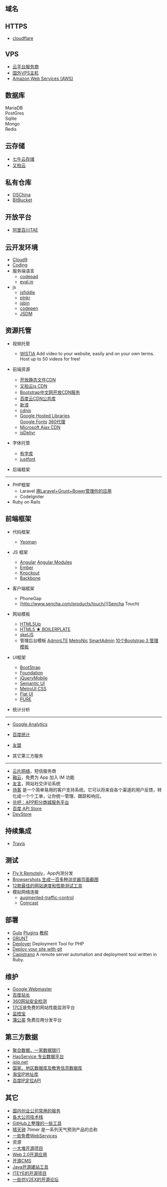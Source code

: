 域名
------------------------------------------------------------------------

HTTPS
------------------------------------------------------------------------
* [cloudflare](http://blog.cloudflare.com/introducing-universal-ssl/)

VPS
------------------------------------------------------------------------
* [云平台服务商](http://www.ruanyifeng.com/blog/2011/08/list_of_cloud_platforms.html)
* [国外VPS主机](http://www.laoyao.cc/post/2808.html)
* [Amazon Web Services (AWS)](http://aws.amazon.com/)

数据库
------------------------------------------------------------------------
MariaDB  
PostGres  
Sqlite  
Mongo  
Redis

云存储
------------------------------------------------------------------------
* [七牛云存储](http://www.qiniu.com/)
* [又拍云](https://www.upyun.com/)

私有仓库
------------------------------------------------------------------------
* [OSChina](https://git.oschina.com)
* [BitBucket](https://bitbucket.org/)

开放平台
------------------------------------------------------------------------
* [阿里百川TAE](http://tae.taobao.com/)

云开发环境
------------------------------------------------------------------------
* [Cloud9](https://c9.io/)
* [Coding](https://coding.net/)
* 服务端语言
    * [codepad](http://codepad.org/)
    * [eval.in](https://eval.in/)
* js
    * [jsfiddle](http://jsfiddle.net/)
    * [plnkr](http://plnkr.co/)
    * [jsbin](http://jsbin.com/)
    * [codepen](http://codepen.io/leison/pen/KeAJa)
    * [JSDM](http://jsdm.com/)


资源托管
------------------------------------------------------------------------
* 视频托管
    * [WISTIA](http://wistia.com/) Add video to your website, easily and on your own terms. Host up to 50 videos for free!

* 前端资源
    * [开放静态文件CDN](http://www.staticfile.org/)
    * [又拍云js CDN](http://jscdn.upai.com/)
    * [Bootstrap中文网开放CDN服务](http://open.bootcss.com/)
    * [百度云CDN公共库](http://developer.baidu.com/wiki/index.php?title=docs/cplat/libs)
    * [新浪](http://lib.sinaapp.com/)
    * [cdnjs](http://cdnjs.com/)
    * [Google Hosted Libraries](https://developers.google.com/speed/libraries/devguide?csw=1)  
[Google Fonts](http://www.google.com/fonts/) [360代理](http://libs.useso.com/)
    * [Microsoft Ajax CDN](http://www.asp.net/ajaxlibrary/cdn.ashx#Third-Party_Files_on_the_CDN_23)
    * [jsDelivr](http://www.jsdelivr.com/)
* 字体托管
    * [有字库](http://www.youziku.com/)
    * [justfont](http://en.justfont.com/)

* 后端框架
------------------------------------------------------------------------
* PHP框架
    * Laravel [用Laravel+Grunt+Bower管理你的应用](http://yansu.org/2014/03/10/grunt-bower-and-laravel.html)
    * CodeIgniter
* Ruby on Rails

前端框架
------------------------------------------------------------------------
* 代码框架
    * [Yeoman](http://yeoman.io/)
* JS 框架
    * [Angular](http://angularjs.org/) [Angular Modules](http://ngmodules.org/)
    * [Ember]()
    * [Knockout]()
    * [Backbone]()
* 客户端框架
    * PhoneGap
    * [http://www.sencha.com/products/touch/](Sencha Touch)
* 网站模板
    * [HTML5Up](http://html5up.net/)
    * [HTML5 ★ BOILERPLATE](http://html5boilerplate.com/)
    * [skelJS](http://skeljs.org/)
    * 管理后台模板 [AdminLTE](http://www.almsaeedstudio.com/preview) [MetroNic](http://www.yyyweb.com/demo/metronic-bootstrap/layout_horizontal_sidebar_menu.html) [SmartAdmin](http://wrapbootstrap.com/preview/WB0573SK0)  [10个Bootstrap 3 管理模板](http://www.yyyweb.com/2856.html)
* UI框架
    * [BootStrap](http://getbootstrap.com)
    * [Foundation](http://foundation.zurb.com/)
    * [jQueryMobile](http://jquerymobile.com/)
    * [Semantic UI](http://semantic-ui.com/)
    * [MetroUI CSS](http://metroui.org.ua/examples.html)
    * [Flat UI](http://designmodo.github.io/Flat-UI/)
    * [PURE](http://purecss.io/)

* 统计分析
------------------------------------------------------------------------
* [Google Analytics](http://analytics.google.com)
* [百度统计](http://tongji.baidu.com)
* [友盟](http://www.umeng.com)

* 其它第三方服务
------------------------------------------------------------------------
* [云片网络](http://www.yunpian.com/)，短信服务商
* [融云](http://www.rongcloud.cn/)，免费为 App 加入 IM 功能
* [友言](http://www.uyan.cc/)，网站社交评论系统
* [待客](https://daike.dk/) 是一个简单易用的客户支持系统。它可以将来自各个渠道的用户反馈，转化成一个个工单，让你统一管理、跟踪和响应。
* [兑吧：APP积分商城服务平台](http://www.duiba.com.cn/)
* [百度 API Store](http://apistore.baidu.com/astore/classificationservicelist)
* [DevStore](http://www.devstore.cn/service/serviceClassfiy/follow_count-1.html)

持续集成
------------------------------------------------------------------------
* [Travis](https://travis-ci.org/)

测试
------------------------------------------------------------------------
* [Fly It Remotely](http://fir.im/)，App内测分发
* [Browsershots 生成一百多种浏览器页面截图](http://browsershots.org/)
* [12款最佳的网站速度和性能测试工具](http://www.cnblogs.com/lhb25/p/best-free-website-speed-testing-tools.html)
* 模拟网络连接
    * [augmented-traffic-control](https://github.com/facebook/augmented-traffic-control)
    * [Comcast](https://github.com/tylertreat/Comcast)

部署
------------------------------------------------------------------------
* [Gulp](http://gulpjs.com/) [Plugins](http://gulpjs.com/plugins/) [教程](http://www.smashingmagazine.com/2014/06/11/building-with-gulp/)
* [GRUNT](http://gruntjs.com/)
* [Deployer](http://deployer.in/) Deployment Tool for PHP
* [Deploy your site with git](https://gist.github.com/oodavid/1809044)
* [Capistrano](http://capistranorb.com/) A remote server automation and deployment tool written in Ruby.

维护
------------------------------------------------------------------------
* [Google Webmaster](http://webmaster.google.com)
* [百度站长](http://zhanzhang.baidu.com)
* [360网站安全检测](http://webscan.360.cn/)
* [17CE](http://www.17ce.com/)是免费的网站性能监测平台
* [监控宝](http://www.jiankongbao.com/)
* [蒲公英](http://www.pgyer.com/) 免费应用分发平台

第三方数据
------------------------------------------------------------------------
* [聚合数据，一家数据银行](http://www.juhe.cn/)
* [HaoService 专业数据平台](http://www.haoservice.com/)
* [ipip.net](http://www.ipip.net/download.html)
* [国家、地区数据库及教育信息数据库](http://wiki.open.qq.com/wiki/%E3%80%90QQ%E7%99%BB%E5%BD%95%E3%80%91FAQ#17._.E5.A6.82.E4.BD.95.E7.9F.A5.E9.81.93.E5.9C.B0.E5.8C.BA.E4.BB.A3.E7.A0.81.E5.AF.B9.E5.BA.94.E7.9A.84.E5.9B.BD.E5.AE.B6.E3.80.81.E7.9C.81.E4.BB.BD.E5.8F.8A.E5.9F.8E.E5.B8.82.E5.90.8D.E7.A7.B0.EF.BC.9F)
* [淘宝IP地址库](http://ip.taobao.com/instructions.php)
* [百度IP定位API](http://developer.baidu.com/map/index.php?title=webapi/ip-api)

其它
------------------------------------------------------------------------
* [国内创业公司常用的服务](http://miao.hu/2014/11/14/startup-services/)
* [各大公司技术栈](http://stackshare.io/stacks)
* [GitHub上整理的一些工具](http://segmentfault.com/q/1010000002404545)
* [晴天钟](http://www.7timer.com/) 7timer 是一系列天气预测产品的总称
* [一些免费WebServices](http://www.cnblogs.com/Capricornus/archive/2010/08/17/1801596.html)
* 资源
* [一大堆开源项目](http://coolshell.cn/articles/5132.html)
* [Web 2.0开源应用](http://blog.csdn.net/smarttony/article/details/6757418)
* [开源CMS](http://drupal.org/start)
* [Java开源建站工具](http://www.ruanyifeng.com/blog/2011/08/opensource_java_web_development_tools.html)
* [ITEYE的开源项目](http://robbin.iteye.com/blog/1683970)
* [一些仿V2EX的开源论坛](http://www.cloneidea.com/v2ex/all/all)
